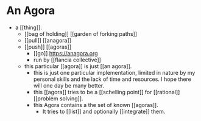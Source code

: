 # An Agora

- a [[thing]].
  - [[bag of holding]] [[garden of forking paths]]
  - [[pull]] [[anagora]]
  - [[push]] [[agoras]]
    - [[go]] https://anagora.org
    - run by [[flancia collective]]
  - this particular [[agora]] is just [[an agora]].
    - this is just one particular implementation, limited in nature by my personal skills and the lack of time and resources. I hope there will one day be many better.
    - this [[agora]] tries to be a [[schelling point]] for [[rational]] [[problem solving]].
    - this Agora contains a the set of known [[agoras]].
      - It tries to [[list]] and optionally [[integrate]] them.

